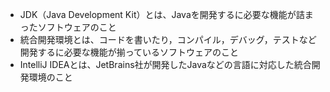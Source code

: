- JDK（Java Development Kit）とは、Javaを開発するに必要な機能が詰まったソフトウェアのこと
- 統合開発環境とは、コードを書いたり，コンパイル，デバッグ，テストなど開発するに必要な機能が揃っているソフトウェアのこと
- IntelliJ IDEAとは、JetBrains社が開発したJavaなどの言語に対応した統合開発環境のこと
